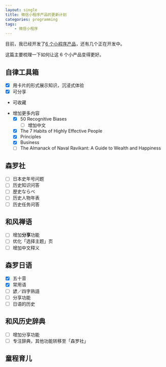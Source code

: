 ```yaml
---
layout: single
title: 微信小程序产品的更新计划
categories: programming
tags:
    - 微信小程序
---
```


目前，我已经开发了[6 个小程序产品](/weapps/)，还有几个正在开发中。

这篇主要梳理一下如何让这 6 个小产品变得更好。

## 自律工具箱

* [x] 用卡片的形式展示知识，沉浸式体验
* [x] 可分享
* 可收藏
- 增加更多内容
    - [x] 50 Recognitive Biases
        * [ ] 增加中文
    - [x] The 7 Habits of Highly Effective People
    - [x] Principles
    - [x] Business
    - [ ] The Almanack of Naval Ravikant: A Guide to Wealth and Happiness

## 森罗社

* [ ] 日本史年号问题 
* [ ] 历史知识问答
* [ ] 歴史ならべ
* [ ] 历史人物年表
* [ ] 历史任务问答

## 和风禅语

- [ ] 增加**分享**功能
- [ ] 优化「选择主题」页
- [ ] 增加中文释义

## 森罗日语

- [x] 五十音
- [x] 常用语
- [ ] 諺／四字熟語
- [ ] 分享功能
- [ ] 日语的历史

## 和风历史辞典

- [ ] 增加分享功能
- [ ] 专注辞典，其他功能转移至「森罗社」

## 童程育儿
